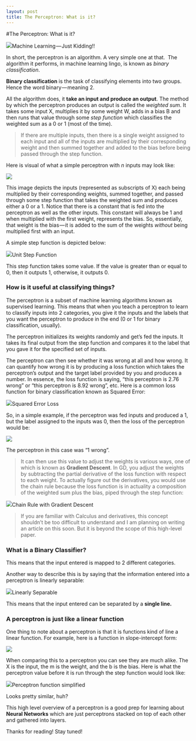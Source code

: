 ```yaml
---
layout: post
title: The Perceptron: What is it?
---
```

#The Perceptron: What is it?

![](https://cdn-images-1.medium.com/max/1600/1*uSdcH67Ex1L1emlGi8Me8Q.gif)Machine Learning — Just Kidding!!

In short, the perceptron is an algorithm. A very simple one at that. 
The algorithm it performs, in machine learning lingo, is known as _binary classification_.

**Binary classification** is the task of classifying elements into two groups. Hence the word binary — meaning 2.

All the algorithm does, it **take an input and produce an output**. The method by which the perceptron produces an output is called the _weighted sum_. It takes some input X, multiplies it by some weight W, adds in a bias B and then runs that value through some _step function_ which classifies the weighted sum as a 0 or 1 (most of the time).

> If there are multiple inputs, then there is a single weight assigned to each input and all of the inputs are multiplied by their corresponding weight and then summed together and added to the bias before being passed through the step function.

Here is visual of what a simple perceptron with _n_ inputs may look like:

![](https://cdn-images-1.medium.com/max/1600/1*vn7VIPb_JpwEX7PAftjYsw.png)

This image depicts the inputs (represented as subscripts of X) each being multiplied by their corresponding weights, summed together, and passed through some step function that takes the weighted sum and produces either a 0 or a 1\. Notice that there is a constant that is fed into the perceptron as well as the other inputs. This constant will always be 1 and when multiplied with the first weight, represents the bias. So, essentially, that weight is the bias — it is added to the sum of the weights _without_ being multiplied first with an input.

A simple step function is depicted below:

![](https://cdn-images-1.medium.com/max/1600/1*6K2w2TpQmHyphnv5fSvxUg.png)Unit Step Function

This step function takes some value. If the value is greater than or equal to 0, then it outputs 1, otherwise, it outputs 0.

### How is it useful at classifying things?

The perceptron is a subset of machine learning algorithms known as supervised learning. This means that when you teach a perceptron to learn to classify inputs into 2 categories, you give it the inputs and the labels that you want the perceptron to produce in the end (0 or 1 for binary classification, usually).

The perceptron initializes its weights randomly and get’s fed the inputs. It takes its final output from the step function and compares it to the label that you gave it for the specified set of inputs.

The perceptron can then see whether it was wrong at all and how wrong. It can quantify how wrong it is by producing a loss function which takes the perceptron’s output and the target label provided by you and produces a number. In essence, the loss function is saying, “this perceptron is 2.76 wrong” or “this perceptron is 8.92 wrong”, etc. Here is a common loss function for binary classification known as Squared Error:

![](https://cdn-images-1.medium.com/max/1600/1*pDkAIPWql25LqJib95SDXg.png)Squared Error Loss

So, in a simple example, if the perceptron was fed inputs and produced a 1, but the label assigned to the inputs was 0, then the loss of the perceptron would be:

![](https://cdn-images-1.medium.com/max/1600/1*oHgBkfwQntIVCkjz-O3qWw.png)

The perceptron in this case was “1 wrong”.

> It can then use this value to adjust the weights is various ways, one of which is known as **Gradient Descent**. In GD, you adjust the weights by subtracting the partial derivative of the loss function with respect to each weight. To actually figure out the derivatives, you would use the chain rule because the loss function is in actuality a composition of the weighted sum plus the bias, piped through the step function:

![](https://cdn-images-1.medium.com/max/1600/1*bc0k9NPNMst0h-0UgPutlg.png)Chain Rule with Gradient Descent

> If you are familiar with Calculus and derivatives, this concept shouldn’t be too difficult to understand and I am planning on writing an article on this soon. But it is beyond the scope of this high-level paper.

### What is a Binary Classifier?

This means that the input entered is mapped to 2 different categories.

Another way to describe this is by saying that the information entered into a perceptron is linearly separable:

![](https://cdn-images-1.medium.com/max/1600/1*2Y9fKZBzQprHaNGKEEePmw.png)Linearly Separable

This means that the input entered can be separated by a **single line.**

### A perceptron is just like a linear function

One thing to note about a perceptron is that it is functions kind of line a linear function. For example, here is a function in slope-intercept form:

![](https://cdn-images-1.medium.com/max/1600/1*YWLVWjPD0TCnTRb-E4NMHw.png)

When comparing this to a perceptron you can see they are much alike. The X is the input, the m is the weight, and the b is the bias. Here is what the perceptron value before it is run through the step function would look like:

![](https://cdn-images-1.medium.com/max/1600/1*uj36QnUk-2EAum4zrGuabQ.png)Perceptron function simplified

Looks pretty similar, huh?

This high level overview of a perceptron is a good prep for learning about **Neural Networks** which are just perceptrons stacked on top of each other and gathered into layers.

Thanks for reading! Stay tuned!
